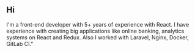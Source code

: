 ## Hi

I'm a front-end developer with 5+ years of experience with React. I have experience with creating big applications like online banking, analytics systems on React and Redux. Also I worked with Laravel, Nginx, Docker, GitLab CI."
